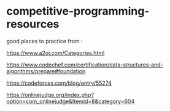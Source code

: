 # competitive-programming-resources
good places to practice from :

https://www.a2oj.com/Categories.html


https://www.codechef.com/certification/data-structures-and-algorithms/prepare#foundation

https://codeforces.com/blog/entry/55274

https://onlinejudge.org/index.php?option=com_onlinejudge&Itemid=8&category=604

